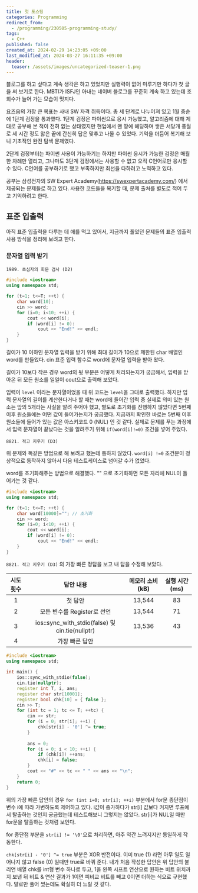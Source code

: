 ```yaml
---
title: 첫 포스팅
categories: Programming
redirect_from:
  - /programming/230505-programming-study/
tags:
  - C++
published: false
created_at: 2024-02-29 14:23:05 +09:00
last_modified_at: 2024-03-27 16:11:35 +09:00
header:
  teaser: /assets/images/uncategorized-teaser-1.png
---
```


블로그를 하고 싶다고 계속 생각은 하고 있었지만 실행력이 없어 미루기만 하다가 첫 글을 써 보기로 한다.  MBTI가 ISFJ인 아내는 네이버 블로그를 꾸준히 계속 하고 있는데 조회수가 늘어 가는 모습이 멋지다.

요즈음의 가장 큰 목표는 사내 SW 자격 취득이다.  총 세 단계로 나누어져 있고 1월 중순에 1단계 검정을 통과했다.  1단계 검정은 파이썬으로 응시 가능했고, 알고리즘에 대해 제대로 공부해 본 적이 전혀 없는 상태였지만 현업에서 맨 땅에 헤딩하며 쌓은 서당개 풍월로 세 시간 정도 앓은 끝에 간신히 답은 맞추고 나올 수 있었다.  기억을 더듬어 복기해 보니 기초적인 완전 탐색 문제였다.

2단계 검정부터는 파이썬 사용이 가능하기는 하지만 파이썬 응시가 가능한 검정은 매월 한 차례만 열리고, 그나마도 3단계 검정에서는 사용할 수 없고 오직 C언어로만 응시할 수 있다.  C언어를 공부하기로 했고 부족하지만 최선을 다하려고 노력하고 있다.

공부는 삼성전자의 SW Expert Academy(https://swexpertacademy.com/) 에서 제공되는 문제들로 하고 있다.  사용한 코드들을 복기할 때, 문제 출처를 별도로 적어 두고 기억하려고 한다.

## 표준 입출력

아직 표준 입출력을 다루는 데 애를 먹고 있어서, 지금까지 풀었던 문제들의 표준 입출력 사용 방식을 정리해 보려고 한다.

### 문자열 입력 받기

`1989. 초심자의 회문 검사 (D2)`


```c++
#include <iostream>
using namespace std;

for (t=1; t<=T; ++t) {
	char word[10];
	cin >> word;
	for (i=0; i<10; ++i) {
		cout << word[i];
		if (word[i] != 0):
			cout << "End!" << endl;
	}
}
```


길이가 10 이하인 문자열 입력을 받기 위해 최대 길이가 10으로 제한된 char 배열인 word를 만들었다.  cin 표준 입력 함수로 word에 문자열 입력을 받아 왔다.

길이가 10보다 작은 경우 word의 뒷 부분은 어떻게 처리되는지가 궁금해서, 입력을 받아온 뒤 모든 원소를 일일이 cout으로 출력해 보았다.

입력이 `level` 이라는 문자열이었을 때 위 코드는 `level`을 그대로 출력했다.  하지만 입력 문자열의 길이를 계산한다거나 할 때는 word에 들어간 입력 중 실제로 의미 있는 원소는 앞의 5개라는 사실을 알려 주어야 했고, 별도로 초기화를 진행하지 않았다면 5번째 이후 원소들에는 어떤 값이 들어가는지가 궁금했다.  지금까지 확인한 바로는 5번째 이후 원소들에 들어가 있는 값은 아스키코드 0 (NUL) 인 것 같다.  실제로 문제를 푸는 과정에서 입력 문자열이 끝났다는 것을 알려주기 위해 ` if(word[i]!=0) ` 조건을 넣어 주었다.

`8821. 적고 지우기 (D3)`

위 문제와 똑같은 방법으로 해 보려고 했는데 통하지 않았다.  `word[i] !=0` 조건문이 정상적으로 동작하지 않아서 다음 테스트케이스로 넘어갈 수가 없었다.

word를 초기화해주는 방법으로 해결했다.  "" 으로 초기화하면 모든 자리에 NUL이 들어가는 것 같다.

```c++
#include <iostream>
using namespace std;

for (t=1; t<=T; ++t) {
	char word[10000]=""; // 초기화
	cin >> word;
	for (i=0; i<10; ++i) {
		cout << word[i];
		if (word[i] != 0):
			cout << "End!" << endl;
	}
}
```

`8821. 적고 지우기 (D3)` 의 가장 빠른 정답을 보고 내 답을 수정해 보았다.

| 시도 횟수 |                    답안 내용                    | 메모리 소비 (kB) | 실행 시간 (ms) |
|:---------:|:-----------------------------------------------:|:----------------:|:--------------:|
|     1     |                     첫 답안                     |      13,544      |       83       |
|     2     |           모든 변수를 Register로 선언           |      13,544      |       71       |
|     3     | ios::sync_with_stdio(false) 및 cin.tie(nullptr) |      13,536      |       43       |
|     4     |                 가장 빠른 답안                  |                  |                |

```c++
#include <iostream>
using namespace std;
 
int main() {
    ios::sync_with_stdio(false);
    cin.tie(nullptr);
    register int T, i, ans;
    register char str[10001];
    register bool chk[10] = { false };
    cin >> T;
    for (int tc = 1; tc <= T; ++tc) {
        cin >> str;
        for (i = 0; str[i]; ++i) {
            chk[str[i] - '0'] ^= true;
        }
 
        ans = 0;
        for (i = 0; i < 10; ++i) {
            if (chk[i]) ++ans;
            chk[i] = false;
        }
        cout << "#" << tc << " " << ans << "\n";
    }
    return 0;
}
```

위의 가장 빠른 답안의 경우 `for (int i=0; str[i]; ++i)` 부분에서 for문 종단점이 변수 i에 따라 가변하도록 제어하고 있다.  i값이 증가하다가 str[i] 값보다 커지면 루프에서 탈출하는 것인지 궁금했는데 테스트해보니 그렇지는 않았다.  str[i]가 NUL일 때만 for문을 탈출하는 것처럼 보인다.

for 종단점 부분을 `str[i] != '\0'`으로 처리하면, 아주 약간 느려지지만 동일하게 작동한다.

`chk[str[i] - '0'] ^= true` 부분은 XOR 반전이다.  이미 true (1) 라면 아무 일도 일어나지 않고 false (0) 일때만 true로 바꿔 준다.  내가 처음 작성한 답안은 위 답안의 불리언 배열 chk를 int형 변수 하나로 두고, 1을 왼쪽 시프트 연산으로 원하는 비트 위치까지 보낸 뒤 비트 & 연산 결과가 1이면 피비교 비트를 빼고 0이면 더하는 식으로 구현했다.  말로만 풀어 썼는데도 확실히 더 느릴 것 같다.